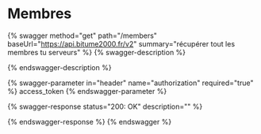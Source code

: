 # Membres

{% swagger method="get" path="/members" baseUrl="https://api.bitume2000.fr/v2" summary="récupérer tout les membres tu serveurs" %}
{% swagger-description %}

{% endswagger-description %}

{% swagger-parameter in="header" name="authorization" required="true" %}
access_token
{% endswagger-parameter %}

{% swagger-response status="200: OK" description="" %}

{% endswagger-response %}
{% endswagger %}
